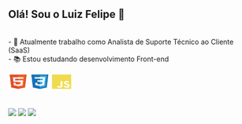 ## Olá! Sou o Luiz Felipe 👋

<div style="display: inline_block"><br>
- 🔭 Atualmente trabalho como Analista de Suporte Técnico ao Cliente (SaaS)<br> 
- 📚 Estou estudando desenvolvimento Front-end<br><br> 
  
  <img align="center" alt="HTML" height="30" width="40" src="https://raw.githubusercontent.com/devicons/devicon/master/icons/html5/html5-original.svg">
  <img align="center" alt="CSS" height="30" width="40" src="https://raw.githubusercontent.com/devicons/devicon/master/icons/css3/css3-original.svg">
  <img align="center" alt="Js" height="30" width="40" src="https://raw.githubusercontent.com/devicons/devicon/master/icons/javascript/javascript-plain.svg">
</div>

#

<div> 
  <a href="https://instagram.com/luiz.fenogueira" target="_blank"><img src="https://img.shields.io/badge/-Instagram-%23E4405F?style=for-the-badge&logo=instagram&logoColor=white" target="_blank"></a>
  <a href = "mailto:rodriguesnogueira.luiz@gmail.com"><img src="https://img.shields.io/badge/-Gmail-%23333?style=for-the-badge&logo=gmail&logoColor=white" target="_blank"></a>
  <a href="(https://www.linkedin.com/in/luizfernogueira/)" target="_blank"><img src="https://img.shields.io/badge/-LinkedIn-%230077B5?style=for-the-badge&logo=linkedin&logoColor=white" target="_blank"></a>


